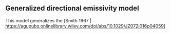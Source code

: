 ## Generalized directional emissivity model
This model generalizes the [Smith 1967 | https://agupubs.onlinelibrary.wiley.com/doi/abs/10.1029/JZ072i016p04059]

